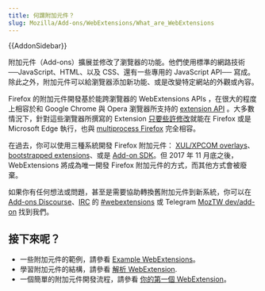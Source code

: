 ```yaml
---
title: 何謂附加元件？
slug: Mozilla/Add-ons/WebExtensions/What_are_WebExtensions
---
```


{{AddonSidebar}}

附加元件（Add-ons）擴展並修改了瀏覽器的功能。他們使用標準的網路技術 ──JavaScript、HTML、以及 CSS、還有一些專用的 JavaScript API── 寫成。除此之外，附加元件可以給瀏覽器添加新功能、或是改變特定網站的外觀或內容。

Firefox 的附加元件開發基於能跨瀏覽器的 WebExtensions APIs ，在很大的程度上相容於和 Google Chrome 與 Opera 瀏覽器所支持的 [extension API](https://developer.chrome.com/extensions) 。大多數情況下，針對這些瀏覽器所撰寫的 Extension [只要些許修改](/zh-TW/Add-ons/WebExtensions/Porting_from_Google_Chrome)就能在 Firefox 或是 Microsoft Edge 執行，也與 [multiprocess Firefox](/zh-TW/Firefox/Multiprocess_Firefox) 完全相容。

在過去，你可以使用三種系統開發 Firefox 附加元件： [XUL/XPCOM overlays](/zh-TW/Add-ons/Overlay_Extensions)、[bootstrapped extensions](/zh-TW/docs/Mozilla/Add-ons/Bootstrapped_extensions)、或是 [Add-on SDK](/zh-TW/docs/Mozilla/Add-ons/SDK)。但 2017 年 11 月底之後，WebExtensions 將成為唯一開發 Firefox 附加元件的方式，而其他方式會被廢棄。

如果你有任何想法或問題，甚至是需要協助轉換舊附加元件到新系統，你可以在 [Add-ons Discourse](https://discourse.mozilla.org/c/add-ons/35)、[IRC](https://wiki.mozilla.org/IRC) 的 [#webextensions](irc://irc.mozilla.org/webextensions) 或 Telegram [MozTW dev/add-on](https://t.me/moztw_dev) 找到我們。

## 接下來呢？

- 一些附加元件的範例，請參看 [Example WebExtensions](https://github.com/mdn/webextensions-examples)。
- 學習附加元件的結構，請參看 [解析 WebExtension](/zh-TW/docs/Mozilla/Add-ons/WebExtensions/Anatomy_of_a_WebExtension).
- 一個簡單的附加元件開發流程，請參看 [你的第一個 WebExtension](/zh-TW/docs/Mozilla/Add-ons/WebExtensions/Your_first_WebExtension)。

